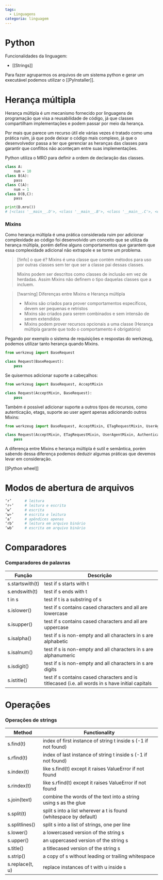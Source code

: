 ```yaml
---
tags:
  - Linguagens
categoria: linguagem
---
```

# Python


Funcionalidades da linguagem:

- [[Strings]]

Para fazer agruparmos os arquivos de um sistema python e gerar um executável podemos utilizar o [[PyInstaller]].

# Herança múltipla

Herança múltipla é um mecanismo fornecido por linguagens de programação que visa a reusabilidade de código, já que classes compartilham implementações e podem passar por meio da herança.

Por mais que parece um recurso útil ele várias vezes é tratado como uma prática ruim, já que pode deixar o código mais complexo, já que o desenvolvedor passa a ter que gerenciar as heranças das classes para garantir que conflitos não aconteçam entre suas implementações.

Python utiliza o MRO para definir a ordem de declaração das classes. 

```python
class A:
    num = 10
class B(A):
    pass
class C(A):
    num = 1
class D(B,C):
    pass

print(D.mro())
# [<class '__main__.D'>, <class '__main__.B'>, <class '__main__.C'>, <class '__main__.A'>, <class 'object'>]
```

### Mixins

Como herança múltipla é uma prática considerada ruim por adicionar complexidade ao código foi desenvolvido um conceito que se utiliza da herança múltipla, porém define alguns comportamentos que garantem que essa complexidade adicional não extrapole e se torne um problema.

> [!info] o que é?
> Mixins é uma classe que contém métodos para uso por outras classes sem ter que ser a classe pai dessas classes.
> 
> Mixins podem ser descritos como classes de inclusão em vez de herdadas. Assim Mixins não definem o tipo daquelas classes que a incluem.

> [!warning] Diferenças entre Mixins e Herança múltipla
> - Mixins são criados para prover comportamentos específicos, devem ser pequenas e retristos
> - Mixins são criados para serem combinados e sem intensão de serem extendidos
> - Mixins podem prover recursos opcionais a uma classe (Herança múltipla garante que todo o comportamento é obrigatório)

Pegando por exemplo o sistema de requisições e respostas do werkzeug, podemos utilizar tanto herança quando Mixins.

```python
from werkzeug import BaseRequest

class Request(BaseRequest):
    pass
```

Se quisermos adicionar suporte a cabeçalhos:

```python
from werkzeug import BaseRequest, AcceptMixin

class Request(AcceptMixin, BaseRequest):
    pass
```

Também é possível adicionar suporte a outros tipos de recursos, como autenticação, etags, suporte ao user agent apenas adicionando outros Mixins:

```python
from werkzeug import BaseRequest, AcceptMixin, ETagRequestMixin, UserAgentMixin, AuthenticationMixin

class Request(AcceptMixin, ETagRequestMixin, UserAgentMixin, AuthenticationMixin, BaseRequest):
    pass
```

A diferença entre Mixins e herança múltipla é sutíl e semântica, porém sabendo dessa diferença podemos deduzir algumas práticas que devemos levar em consideração.

[[Python wheel]]


# Modos de abertura de arquivos

```python
‘r’      # leitura
‘r+’     # leitura e escrita
‘w’      # escrita
‘w+’     # escrita e leitura
‘a’      # apêndices apenas
‘rb’     # leitura em arquivo binário
‘wb’     # escrita em arquivo binário
```

# Comparadores

### Comparadores de palavras

| Função          | Descrição                                                                                        |
| --------------- | ------------------------------------------------------------------------------------------------ |
| s.startswith(t) | test if s starts with t                                                                          |
| s.endswith(t)   | test if s ends with t                                                                            |
| t in s          | test if t is a substring of s                                                                    |
| s.islower()     | test if s contains cased characters and all are lowercase                                        |
| s.isupper()     | test if s contains cased characters and all are uppercase                                        |
| s.isalpha()     | test if s is non-empty and all characters in s are alphabetic                                    |
| s.isalnum()     | test if s is non-empty and all characters in s are alphanumeric                                  |
| s.isdigit()     | test if s is non-empty and all characters in s are digits                                        |
| s.istitle()     | test if s contains cased characters and is titlecased (i.e. all words in s have initial capitals |

# Operações

### Operações de strings

| Method          | Functionality                                                     |
| --------------- | ----------------------------------------------------------------- |
| s.find(t)       | index of first instance of string t inside s (-1 if not found)    |
| s.rfind(t)      | index of last instance of string t inside s (-1 if not found)     |
| s.index(t)      | like s.find(t) except it raises ValueError if not found           |
| s.rindex(t)     | like s.rfind(t) except it raises ValueError if not found          |
| s.join(text)    | combine the words of the text into a string using s as the glue   |
| s.split(t)      | split s into a list wherever a t is found (whitespace by default) |
| s.splitlines()  | split s into a list of strings, one per line                      |
| s.lower()       | a lowercased version of the string s                              |
| s.upper()       | an uppercased version of the string s                             |
| s.title()       | a titlecased version of the string s                              |
| s.strip()       | a copy of s without leading or trailing whitespace                |
| s.replace(t, u) | replace instances of t with u inside s                            |